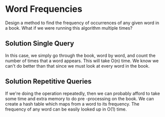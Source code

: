 # Word Frequencies

Design a method to find the frequency of occurrences of any given word in a book. What if we were running this
algorithm multiple times?

## Solution Single Query

In this case, we simply go through the book, word by word, and count the number of times that a word appears. This
will take O(n) time. We know we can't do better than that since we must look at every word in the book.
 
## Solution Repetitive Queries

If we're doing the operation repeatedly, then we can probably afford to take some time and extra memory to do pre
-processing on the book. We can create a hash table which maps from a word to its frequency. The frequency of any
word can be easily looked up in O(1) time.
 
  